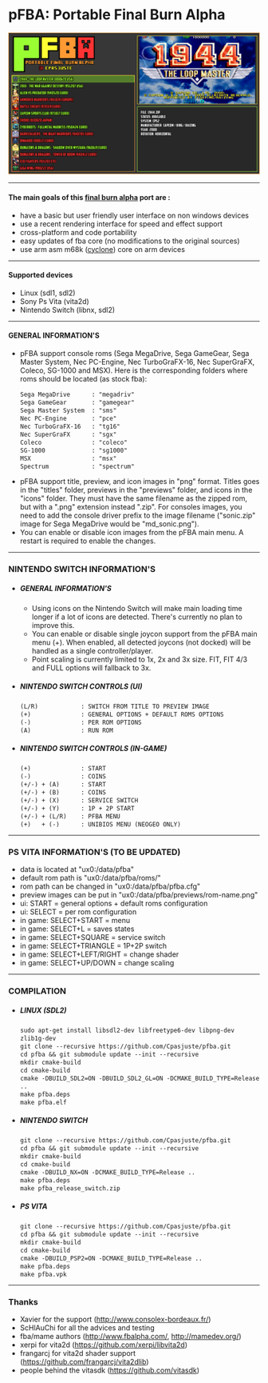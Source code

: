 pFBA: Portable Final Burn Alpha
===============================

![](https://github.com/Cpasjuste/pemu/raw/master/pfba/pfba/data/screenshot.png)

-----

#### The main goals of this [final burn alpha](http://www.fbalpha.com/) port are :

- have a basic but user friendly user interface on non windows devices
- use a recent rendering interface for speed and effect support
- cross-platform and code portability
- easy updates of fba core (no modifications to the original sources)
- use arm asm m68k ([cyclone](https://github.com/notaz/cyclone68000)) core on arm devices

-----

#### Supported devices

- Linux (sdl1, sdl2)
- Sony Ps Vita (vita2d)
- Nintendo Switch (libnx, sdl2)

-----

#### GENERAL INFORMATION'S

- pFBA support console roms (Sega MegaDrive, Sega GameGear, Sega Master System, Nec PC-Engine, Nec TurboGraFX-16, Nec SuperGraFX, Coleco, SG-1000 and MSX). Here is the corresponding folders where roms should be located (as stock fba):
    ```
    Sega MegaDrive      : "megadriv"
    Sega GameGear       : "gamegear"
    Sega Master System  : "sms"
    Nec PC-Engine       : "pce"
    Nec TurboGraFX-16   : "tg16"
    Nec SuperGraFX      : "sgx"
    Coleco              : "coleco"
    SG-1000             : "sg1000"
    MSX                 : "msx"
    Spectrum            : "spectrum"
    ```
- pFBA support title, preview, and icon images in "png" format. Titles goes in the "titles" folder, previews in the "previews" folder, and icons in the "icons" folder. They must have the same filename as the zipped rom, but with a ".png" extension instead ".zip". For consoles images, you need to add the console driver prefix to the image filename ("sonic.zip" image for Sega MegaDrive would be "md_sonic.png").
- You can enable or disable icon images from the pFBA main menu. A restart is required to enable the changes.

-----

### NINTENDO SWITCH INFORMATION'S

* ##### GENERAL INFORMATION'S
    * Using icons on the Nintendo Switch will make main loading time longer if a lot of icons are detected. There's currently no plan to improve this.
    * You can enable or disable single joycon support from the pFBA main menu (+). When enabled, all detected joycons (not docked) will be handled as a single controller/player.
    * Point scaling is currently limited to 1x, 2x and 3x size. FIT, FIT 4/3 and FULL options will fallback to 3x.

* ##### NINTENDO SWITCH CONTROLS (UI)
   ```
   (L/R)            : SWITCH FROM TITLE TO PREVIEW IMAGE
   (+)              : GENERAL OPTIONS + DEFAULT ROMS OPTIONS
   (-)              : PER ROM OPTIONS
   (A)              : RUN ROM
   ```

* ##### NINTENDO SWITCH CONTROLS (IN-GAME)
   ```
   (+)              : START
   (-)              : COINS
   (+/-) + (A)      : START
   (+/-) + (B)      : COINS
   (+/-) + (X)      : SERVICE SWITCH
   (+/-) + (Y)      : 1P + 2P START
   (+/-) + (L/R)    : PFBA MENU
   (+)   + (-)      : UNIBIOS MENU (NEOGEO ONLY)
   ```

-----

### PS VITA INFORMATION'S (TO BE UPDATED)

- data is located at "ux0:/data/pfba"
- default rom path is "ux0:/data/pfba/roms/"
- rom path can be changed in "ux0:/data/pfba/pfba.cfg"
- preview images can be put in "ux0:/data/pfba/previews/rom-name.png"
- ui: START = general options + default roms configuration
- ui: SELECT = per rom configuration
- in game: SELECT+START = menu
- in game: SELECT+L = saves states
- in game: SELECT+SQUARE = service switch
- in game: SELECT+TRIANGLE = 1P+2P switch
- in game: SELECT+LEFT/RIGHT = change shader
- in game: SELECT+UP/DOWN = change scaling

----

### COMPILATION

* ##### LINUX (SDL2)
   ```
   sudo apt-get install libsdl2-dev libfreetype6-dev libpng-dev zlib1g-dev
   git clone --recursive https://github.com/Cpasjuste/pfba.git
   cd pfba && git submodule update --init --recursive
   mkdir cmake-build
   cd cmake-build
   cmake -DBUILD_SDL2=ON -DBUILD_SDL2_GL=ON -DCMAKE_BUILD_TYPE=Release ..
   make pfba.deps
   make pfba.elf
   ```

* ##### NINTENDO SWITCH
   ```
   git clone --recursive https://github.com/Cpasjuste/pfba.git
   cd pfba && git submodule update --init --recursive
   mkdir cmake-build
   cd cmake-build
   cmake -DBUILD_NX=ON -DCMAKE_BUILD_TYPE=Release ..
   make pfba.deps
   make pfba_release_switch.zip
   ```

* ##### PS VITA
   ```
   git clone --recursive https://github.com/Cpasjuste/pfba.git
   cd pfba && git submodule update --init --recursive
   mkdir cmake-build
   cd cmake-build
   cmake -DBUILD_PSP2=ON -DCMAKE_BUILD_TYPE=Release ..
   make pfba.deps
   make pfba.vpk
   ```

-----

### Thanks
- Xavier for the support (http://www.consolex-bordeaux.fr/)
- ScHlAuChi for all the advices and testing
- fba/mame authors (http://www.fbalpha.com/, http://mamedev.org/)
- xerpi for vita2d (https://github.com/xerpi/libvita2d)
- frangarcj for vita2d shader support (https://github.com/frangarcj/vita2dlib)
- people behind the vitasdk (https://github.com/vitasdk)
